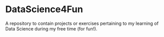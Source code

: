 # DataScience4Fun
A repository to contain projects or exercises pertaining to my learning of Data Science during my free time (for fun!). 
